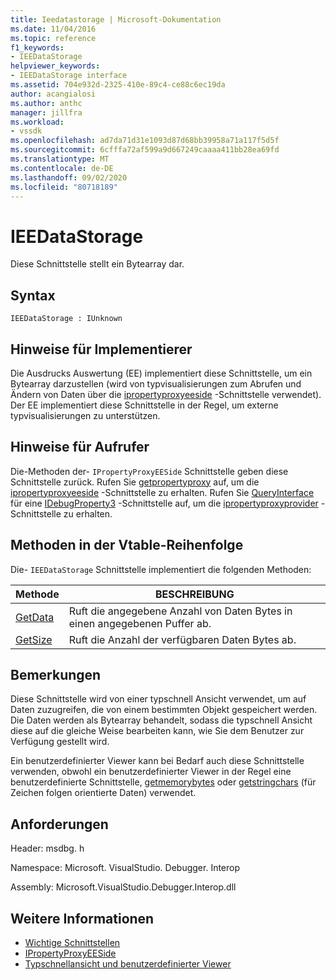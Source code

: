```yaml
---
title: Ieedatastorage | Microsoft-Dokumentation
ms.date: 11/04/2016
ms.topic: reference
f1_keywords:
- IEEDataStorage
helpviewer_keywords:
- IEEDataStorage interface
ms.assetid: 704e932d-2325-410e-89c4-ce88c6ec19da
author: acangialosi
ms.author: anthc
manager: jillfra
ms.workload:
- vssdk
ms.openlocfilehash: ad7da71d31e1093d87d68bb39958a71a117f5d5f
ms.sourcegitcommit: 6cfffa72af599a9d667249caaaa411bb28ea69fd
ms.translationtype: MT
ms.contentlocale: de-DE
ms.lasthandoff: 09/02/2020
ms.locfileid: "80718189"
---
```

# <a name="ieedatastorage"></a>IEEDataStorage
Diese Schnittstelle stellt ein Bytearray dar.

## <a name="syntax"></a>Syntax

```
IEEDataStorage : IUnknown
```

## <a name="notes-for-implementers"></a>Hinweise für Implementierer
 Die Ausdrucks Auswertung (EE) implementiert diese Schnittstelle, um ein Bytearray darzustellen (wird von typvisualisierungen zum Abrufen und Ändern von Daten über die [ipropertyproxyeeside](../../../extensibility/debugger/reference/ipropertyproxyeeside.md) -Schnittstelle verwendet). Der EE implementiert diese Schnittstelle in der Regel, um externe typvisualisierungen zu unterstützen.

## <a name="notes-for-callers"></a>Hinweise für Aufrufer
 Die-Methoden der- `IPropertyProxyEESide` Schnittstelle geben diese Schnittstelle zurück. Rufen Sie [getpropertyproxy](../../../extensibility/debugger/reference/ipropertyproxyprovider-getpropertyproxy.md) auf, um die [ipropertyproxyeeside](../../../extensibility/debugger/reference/ipropertyproxyeeside.md) -Schnittstelle zu erhalten. Rufen Sie [QueryInterface](/cpp/atl/queryinterface) für eine [IDebugProperty3](../../../extensibility/debugger/reference/idebugproperty3.md) -Schnittstelle auf, um die [ipropertyproxyprovider](../../../extensibility/debugger/reference/ipropertyproxyprovider.md) -Schnittstelle zu erhalten.

## <a name="methods-in-vtable-order"></a>Methoden in der Vtable-Reihenfolge
 Die- `IEEDataStorage` Schnittstelle implementiert die folgenden Methoden:

|Methode|BESCHREIBUNG|
|------------|-----------------|
|[GetData](../../../extensibility/debugger/reference/ieedatastorage-getdata.md)|Ruft die angegebene Anzahl von Daten Bytes in einen angegebenen Puffer ab.|
|[GetSize](../../../extensibility/debugger/reference/ieedatastorage-getsize.md)|Ruft die Anzahl der verfügbaren Daten Bytes ab.|

## <a name="remarks"></a>Bemerkungen
 Diese Schnittstelle wird von einer typschnell Ansicht verwendet, um auf Daten zuzugreifen, die von einem bestimmten Objekt gespeichert werden. Die Daten werden als Bytearray behandelt, sodass die typschnell Ansicht diese auf die gleiche Weise bearbeiten kann, wie Sie dem Benutzer zur Verfügung gestellt wird.

 Ein benutzerdefinierter Viewer kann bei Bedarf auch diese Schnittstelle verwenden, obwohl ein benutzerdefinierter Viewer in der Regel eine benutzerdefinierte Schnittstelle, [getmemorybytes](../../../extensibility/debugger/reference/idebugproperty2-getmemorybytes.md) oder [getstringchars](../../../extensibility/debugger/reference/idebugproperty3-getstringchars.md) (für Zeichen folgen orientierte Daten) verwendet.

## <a name="requirements"></a>Anforderungen
 Header: msdbg. h

 Namespace: Microsoft. VisualStudio. Debugger. Interop

 Assembly: Microsoft.VisualStudio.Debugger.Interop.dll

## <a name="see-also"></a>Weitere Informationen
- [Wichtige Schnittstellen](../../../extensibility/debugger/reference/core-interfaces.md)
- [IPropertyProxyEESide](../../../extensibility/debugger/reference/ipropertyproxyeeside.md)
- [Typschnellansicht und benutzerdefinierter Viewer](../../../extensibility/debugger/type-visualizer-and-custom-viewer.md)
